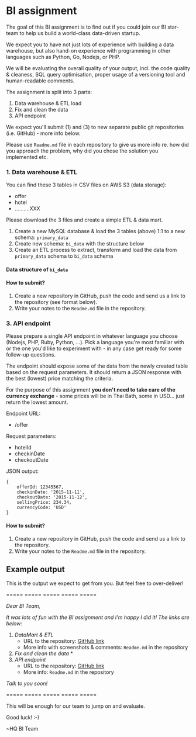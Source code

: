 # BI assignment 

The goal of this BI assignment is to find out if you could join our BI star-team to help us build a world-class data-driven startup.

We expect you to have not just lots of experience with building a data warehouse, but also hand-on experience with programming in other languages such as Python, Go, Nodejs, or PHP.

We will be evaluating the overall quality of your output, incl. the code quality & cleaness, SQL query optimisation, proper usage of a versioning tool and human-readable comments.

The assignment is split into 3 parts:

1. Data warehouse & ETL load
2. Fix and clean the data
3. API endpoint

We expect you'll submit (1) and (3) to new separate public git repositories (i.e. GitHub) - more info below.

Please use `Readme.md` file in each repository to give us more info re. how did you approach the problem, why did you chose the solution you implemented etc.

### 1. Data warehouse & ETL

You can find these 3 tables in CSV files on AWS S3 (data storage):

* offer 
* hotel
* ..........XXX

Please download the 3 files and create a simple ETL & data mart.

1. Create a new MySQL database & load the 3 tables (above) 1:1 to a new schema: `primary_data`
2. Create new schema: `bi_data` with the structure below
2. Create an ETL process to extract, transform and load the data from `primary_data` schema to `bi_data` schema


#### Data structure of `bi_data`


#### How to submit?

1. Create a new repository in GitHub, push the code and send us a link to the repository (see format below).
2. Write your notes to the `Readme.md` file in the repository.




### 3. API endpoint

Please prepare a single API endpoint in whatever language you choose (Nodejs, PHP, Ruby, Python, ...). Pick a language you're most familiar with or the one you'd like to experiment with - in any case get ready for some follow-up questions.

The endpoint should expose some of the data from the newly created table based on the request parameters. It should return a JSON response with the best (lowest) price matching the criteria. 

For the purpose of this assignment **you don't need to take care of the currency exchange** - some prices will be in Thai Bath, some in USD... just return the lowest amount.

Endpoint URL:

* /offer

Request parameters:

* hotelId
* checkinDate
* checkoutDate

JSON output:

```
{
	offerId: 12345567,
	checkinDate: '2015-11-11',
	checkoutDate: '2015-11-12',
	sellingPrice: 234.34,
	currencyCode: 'USD'
}
```

#### How to submit?

1. Create a new repository in GitHub, push the code and send us a link to the repository.
2. Write your notes to the `Readme.md` file in the repository.


## Example output

This is the output we expect to get from you. But feel free to over-deliver!

===== ===== ===== ===== ===== 

*Dear BI Team,*

*It was lots of fun with the BI assignment and I'm happy I did it! The links are below:*

1. *DataMart & ETL*
	* URL to the repository: [GitHub link](http://www.github.com/example/repo2)
	* More info with screenshots & comments: `Readme.md` in the repository
2. *Fix and clean the data*
	* 
3. *API endpoint*
	* URL to the repository: [GitHub link](http://www.github.com/example/repo2)
	* More info: `Readme.md` in the repository

*Talk to you soon!*

===== ===== ===== ===== ===== 

This will be enough for our team to jump on and evaluate. 

Good luck! :-)

~HQ BI Team




